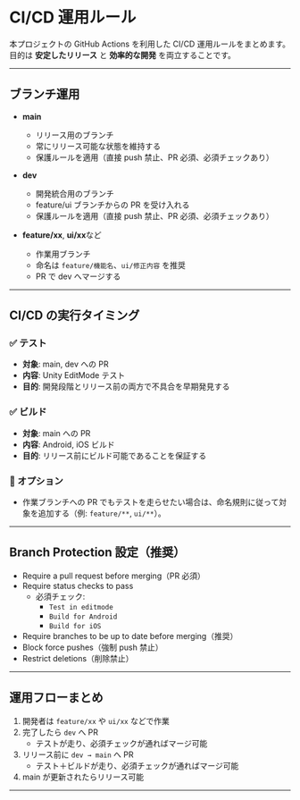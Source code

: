 # CI/CD 運用ルール

本プロジェクトの GitHub Actions を利用した CI/CD 運用ルールをまとめます。  
目的は **安定したリリース** と **効率的な開発** を両立することです。

---

## ブランチ運用

- **main**

  - リリース用のブランチ
  - 常にリリース可能な状態を維持する
  - 保護ルールを適用（直接 push 禁止、PR 必須、必須チェックあり）

- **dev**

  - 開発統合用のブランチ
  - feature/ui ブランチからの PR を受け入れる
  - 保護ルールを適用（直接 push 禁止、PR 必須、必須チェックあり）

- **feature/xx**, **ui/xx**など
  - 作業用ブランチ
  - 命名は `feature/機能名`、`ui/修正内容` を推奨
  - PR で dev へマージする

---

## CI/CD の実行タイミング

### ✅ テスト

- **対象**: main, dev への PR
- **内容**: Unity EditMode テスト
- **目的**: 開発段階とリリース前の両方で不具合を早期発見する

### ✅ ビルド

- **対象**: main への PR
- **内容**: Android, iOS ビルド
- **目的**: リリース前にビルド可能であることを保証する

### 🔄 オプション

- 作業ブランチへの PR でもテストを走らせたい場合は、命名規則に従って対象を追加する（例: `feature/**`, `ui/**`）。

---

## Branch Protection 設定（推奨）

- Require a pull request before merging（PR 必須）
- Require status checks to pass
  - 必須チェック:
    - `Test in editmode`
    - `Build for Android`
    - `Build for iOS`
- Require branches to be up to date before merging（推奨）
- Block force pushes（強制 push 禁止）
- Restrict deletions（削除禁止）

---

## 運用フローまとめ

1. 開発者は `feature/xx` や `ui/xx` などで作業
2. 完了したら `dev` へ PR
   - テストが走り、必須チェックが通ればマージ可能
3. リリース前に `dev → main` へ PR
   - テスト＋ビルドが走り、必須チェックが通ればマージ可能
4. main が更新されたらリリース可能

---
